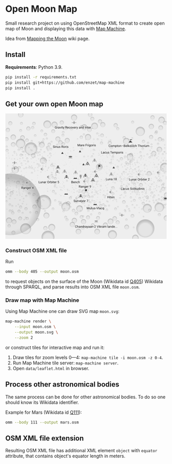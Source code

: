 Open Moon Map
=============

Small research project on using OpenStreetMap XML format to create open map of
Moon and displaying this data with
[Map Machine](https://github.com/enzet/map-machine).

Idea from
[Mapping the Moon](https://wiki.openstreetmap.org/wiki/Mapping_the_Moon) wiki
page.

Install
-------

**Requirements**: Python 3.9.

```bash
pip install -r requirements.txt
pip install git+https://github.com/enzet/map-machine
pip install .
```

Get your own open Moon map
--------------------------

![Preview](doc/moon.png)

### Construct OSM XML file ###

Run

```bash
omm --body 405 --output moon.osm
```

to request objects on the surface of the Moon (Wikidata id
[Q405](https://www.wikidata.org/wiki/Q405)) Wikidata through SPARQL, and parse
results into OSM XML file `moon.osm`.

### Draw map with Map Machine ###

Using Map Machine one can draw SVG map `moon.svg`:

```bash
map-machine render \
    --input moon.osm \
    --output moon.svg \
    --zoom 2
```

or construct tiles for interactive map and run it:

1. Draw tiles for zoom levels 0—4: `map-machine tile -i moon.osm -z 0-4`.
2. Run Map Machine tile server: `map-machine server`.
3. Open `data/leaflet.html` in browser.

Process other astronomical bodies
---------------------------------

The same process can be done for other astronomical bodies.  To do so one
should know its Wikidata identifier.

Example for Mars (Wikidata id [Q111](https://www.wikidata.org/wiki/Q111)):

```bash
omm --body 111 --output mars.osm
```

OSM XML file extension
----------------------

Resulting OSM XML file has additional XML element `object` with `equator`
attribute, that contains object's equator length in meters.
